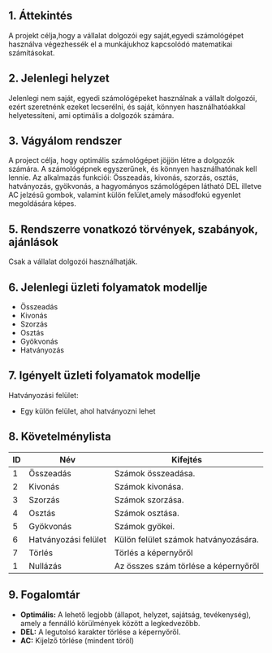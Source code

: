 ## 1. Áttekintés

A projekt célja,hogy a vállalat dolgozói egy saját,egyedi számológépet használva végezhessék el a munkájukhoz kapcsolódó matematikai számításokat. 

## 2. Jelenlegi helyzet

Jelenlegi nem saját, egyedi számológépeket használnak a vállalt dolgozói, ezért szeretnénk ezeket lecserélni, és saját, könnyen használhatóakkal helyetessíteni, ami optimális a dolgozók számára.

## 3. Vágyálom rendszer

A project célja, hogy optimális számológépet jöjjön létre a dolgozók számára. A számológépnek egyszerűnek, és könnyen használhatónak kell lennie. Az alkalmazás funkciói: Összeadás, kivonás, szorzás, osztás, hatványozás, gyökvonás, a hagyományos számológépen látható DEL illetve AC jelzésű gombok, valamint külön felület,amely másodfokú egyenlet megoldására képes.

## 5. Rendszerre vonatkozó törvények, szabányok, ajánlások

Csak a vállalat dolgozói használhatják.

## 6. Jelenlegi üzleti folyamatok modellje
-   Összeadás
-   Kivonás
-   Szorzás
-   Osztás
-   Gyökvonás
-   Hatványozás

## 7. Igényelt üzleti folyamatok modellje

Hatványozási felület:
-   Egy külön felület, ahol hatványozni lehet

## 8. Követelménylista

    
| ID  | Név | Kifejtés |
| ------------- | ------------- | ------------- |
| 1  | Összeadás  | Számok összeadása. |
| 2  | Kivonás  | Számok kivonása. |
| 3  | Szorzás  | Számok szorzása. |
| 4  | Osztás  | Számok osztása. |
| 5  | Gyökvonás | Számok gyökei. |
| 6  | Hatványozási felület | Külön felület számok hatványozására. |
| 7  | Törlés  | Törlés a képernyőről |
| 1  | Nullázás | Az összes szám törlése a képernyőről |

## 9. Fogalomtár

-   **Optimális:** A lehető legjobb (állapot, helyzet, sajátság, tevékenység), amely a fennálló körülmények között a legkedvezőbb.
-   **DEL:** A legutolsó karakter törlése a képernyőről.
-   **AC:** Kijelző törlése (mindent töröl)

